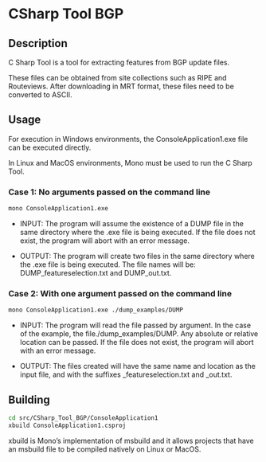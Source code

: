 # CSharp Tool BGP

## Description

C Sharp Tool is a tool for extracting features from BGP update files.

These files can be obtained from site collections such as RIPE and Routeviews. After downloading in MRT format, these files need to be converted to ASCII.

## Usage

For execution in Windows environments, the ConsoleApplication1.exe file can be executed directly.

In Linux and MacOS environments, Mono must be used to run the C Sharp Tool.

### Case 1: No arguments passed on the command line

```bash
mono ConsoleApplication1.exe
```

* INPUT: The program will assume the existence of a DUMP file in the same directory where the .exe file is being executed. If the file does not exist, the program will abort with an error message.

* OUTPUT: The program will create two files in the same directory where the .exe file is being executed. The file names will be: DUMP_featureselection.txt and DUMP_out.txt.

### Case 2: With one argument passed on the command line
```bash
mono ConsoleApplication1.exe ./dump_examples/DUMP
```

* INPUT: The program will read the file passed by argument. In the case of the example, the file./dump_examples/DUMP. Any absolute or relative location can be passed. If the file does not exist, the program will abort with an error message.

* OUTPUT: The files created will have the same name and location as the input file, and with the suffixes _featureselection.txt and _out.txt.

## Building

```bash
cd src/CSharp_Tool_BGP/ConsoleApplication1
xbuild ConsoleApplication1.csproj
```

xbuild is Mono’s implementation of msbuild and it allows projects that have an msbuild file to be compiled natively on Linux or MacOS.

